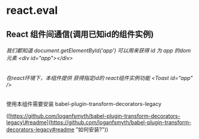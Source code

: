 # react.eval

## React 组件间通信\(调用已知id的组件实例\)

###### 我们都知道 document.getElementById\('app'\) 可以用来获得 id 为 app 的dom元素 &lt;div id="app"&gt;&lt;/div&gt;

###### 在react环境下，本组件提供 获得指定id的 react组件实例功能  &lt;Toast id="app" /&gt;

使用本组件需要安装  babel-plugin-transform-decorators-legacy

 \([https://github.com/loganfsmyth/babel-plugin-transform-decorators-legacy\#readme](https://github.com/loganfsmyth/babel-plugin-transform-decorators-legacy#readme "如何安装?")\)

